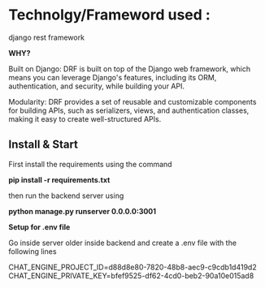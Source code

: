 # Technolgy/Frameword used :
django rest framework

**WHY?**

Built on Django: DRF is built on top of the Django web framework, which means you can leverage Django's features, including its ORM, authentication, and security, while building your API.

Modularity: DRF provides a set of reusable and customizable components for building APIs, such as serializers, views, and authentication classes, making it easy to create well-structured APIs.

## Install & Start
First install the requirements using the command 

**pip install -r requirements.txt**

then run the backend server using 

**python manage.py runserver 0.0.0.0:3001**

**Setup for .env file**

Go inside server older inside backend and create a .env file with the following lines

CHAT_ENGINE_PROJECT_ID=d88d8e80-7820-48b8-aec9-c9cdb1d419d2
CHAT_ENGINE_PRIVATE_KEY=bfef9525-df62-4cd0-beb2-90a10e015ad8


